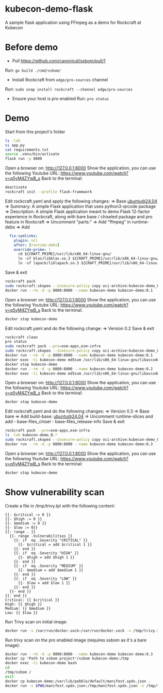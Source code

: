 # kubecon-demo-flask
A sample flask application using FFmpeg as a demo for Rockcraft at Kubecon


# Before demo
- Pull https://github.com/canonical/ssbom/pull/1

Run: `go build ./cmd/ssbom/`

- Install Rockcraft from `edge/pro-sources` channel

Run: `sudo snap install rockcraft --channel edge/pro-sources`

- Ensure your host is pro enabled
Run: `pro status`

# Demo

Start from this project's folder
```bash
ls -lah
vi app.py
cat requirements.txt
source .venv/bin/activate
flask run -p 8000
```

Open a browser on: http://127.0.0.1:8000
Show the application, you can use the following Youtube URL: https://www.youtube.com/watch?v=q5yM4ZYwB_s
Back to the terminal:
```bash
deactivate
rockcraft init --profile flask-framework
```

Edit rockcraft.yaml and apply the following changes:
	=> Base ubuntu@24.04
	=> Summary: A simple Flask application that uses python3-qrcode package
	=> Description:
  A simple Flask application meant to demo Flask 12-factor experience
  in Rockcraft, along with bare base / chiseled package and pro
  feature in Rockcraft
  	=> Uncomment "parts:"
  	=> Add "ffmpeg" in runtime-debs
  	=> Add
```yaml
  fix-symlinks:
    plugin: nil
    after: [runtime-debs]
    override-prime: |
      cd ${CRAFT_PRIME}/usr/lib/x86_64-linux-gnu/
      ln -sf blas/libblas.so.3 ${CRAFT_PRIME}/usr/lib/x86_64-linux-gnu/libblas.so.3
      ln -sf lapack/liblapack.so.3 ${CRAFT_PRIME}/usr/lib/x86_64-linux-gnu/liblapack.so.3
```
Save & exit
```bash
rockcraft pack
sudo rockcraft.skopeo --insecure-policy copy oci-archive:kubecon-demo_0.1_amd64.rock docker-daemon:kubecon-demo:0.1
docker run --rm -d -p 8000:8000 --name kubecon-demo kubecon-demo:0.1
```

Open a browser on: http://127.0.0.1:8000
Show the application, you can use the following Youtube URL: https://www.youtube.com/watch?v=q5yM4ZYwB_s
Back to the terminal:
```bash
docker stop kubecon-demo
```

Edit rockcraft.yaml and do the following change:
	=> Version 0.2
Save & exit
```bash
rockcraft clean
pro status
sudo rockcraft pack --pro=esm-apps,esm-infra
sudo rockcraft.skopeo --insecure-policy copy oci-archive:kubecon-demo_0.2_amd64.rock docker-daemon:kubecon-demo:0.2
docker run --rm -d -p 8000:8000 --name kubecon-demo kubecon-demo:0.1
docker exec -ti kubecon-demo md5sum /usr/lib/x86_64-linux-gnu/libavcodec.so.60.31.102
docker stop kubecon-demo
docker run --rm -d -p 8000:8000 --name kubecon-demo kubecon-demo:0.2
docker exec -ti kubecon-demo md5sum /usr/lib/x86_64-linux-gnu/libavcodec.so.60.31.102
```

Open a browser on: http://127.0.0.1:8000
Show the application, you can use the following Youtube URL: https://www.youtube.com/watch?v=q5yM4ZYwB_s
Back to the terminal:
```bash
docker stop kubecon-demo
```

Edit rockcraft.yaml and do the following changes:
	=> Version 0.3
	=> Base bare
	=> Add build-base: ubuntu@24.04
	=> Uncomment runtime-slices and add
           - base-files_chisel
           - base-files_release-info
Save & exit
```bash
rockcraft pack --pro=esm-apps,esm-infra
ls -lah kubecon-demo_0.*
sudo rockcraft.skopeo --insecure-policy copy oci-archive:kubecon-demo_0.3_amd64.rock docker-daemon:kubecon-demo:0.3
docker run --rm -d -p 8000:8000 --name kubecon-demo kubecon-demo:0.3
```
Open a browser on: http://127.0.0.1:8000
Show the application, you can use the following Youtube URL: https://www.youtube.com/watch?v=q5yM4ZYwB_s
Back to the terminal:
```bash
docker stop kubecon-demo
```

# Show vulnerability scan

Create a file in /tmp/trivy.tpl with the following content:
```
{{- $critical := 0 }}
{{- $high := 0 }}
{{- $medium := 0 }}
{{- $low := 0}}
{{- range . }}
  {{- range .Vulnerabilities }}
    {{- if  eq .Severity "CRITICAL" }}
      {{- $critical = add $critical 1 }}
    {{- end }}
    {{- if  eq .Severity "HIGH" }}
      {{- $high = add $high 1 }}
    {{- end }}
    {{- if  eq .Severity "MEDIUM" }}
      {{- $medium = add $medium 1 }}
    {{- end }}
    {{- if  eq .Severity "LOW" }}
      {{- $low = add $low 1 }}
    {{- end }}
  {{- end }}
{{- end }}
Critical: {{ $critical }}
High: {{ $high }}
Medium: {{ $medium }}
Low: {{ $low }}
```

Run Trivy scan on initial image:
```bash
docker run -v /var/run/docker.sock:/var/run/docker.sock -v /tmp/trivy.tpl:/tmp/trivy.tpl -v $PWD/.trivyignore:/tmp/.trivyignore aquasec/trivy image -q --ignorefile /tmp/.trivyignore --scanners vuln --format template --template "@/tmp/trivy.tpl" kubecon-demo:0.1
```

Run trivy scan on the pro enabled image (requires ssbom as it's a bare image):
```bash
docker run --rm -d -p 8000:8000 --name kubecon-demo kubecon-demo:0.3
docker cp *Path to ssbom project*/ssbom kubecon-demo:/tmp
docker exec -ti kubecon-demo bash
cd
/tmp/ssbom /
exit
docker cp kubecon-demo:/var/lib/pebble/default/manifest.spdx.json .
docker run -v $PWD/manifest.spdx.json:/tmp/manifest.spdx.json -v /tmp/trivy.tpl:/tmp/trivy.tpl -v $PWD/.trivyignore:/tmp/.trivyignore aquasec/trivy sbom -q --ignorefile /tmp/.trivyignore --scanners vuln --format template --template "@/tmp/trivy.tpl" /tmp/manifest.spdx.json
```
